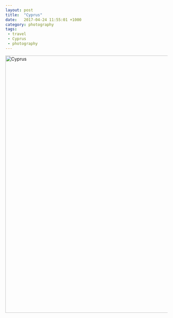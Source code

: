 ```yaml
---
layout: post
title:  "Cyprus"
date:   2017-04-24 11:55:01 +1000
category: photography
tags:
 - travel
 - Cyprus
 - photography
---
```


<a data-flickr-embed="true" data-header="true" data-footer="true"  href="https://www.flickr.com/photos/8397489@N04/albums/72157651520090166" title="Cyprus"><img src="https://c1.staticflickr.com/9/8716/16319305374_955a1705bf_c.jpg" width="534" height="800" alt="Cyprus"></a><script async src="//embedr.flickr.com/assets/client-code.js" charset="utf-8"></script>